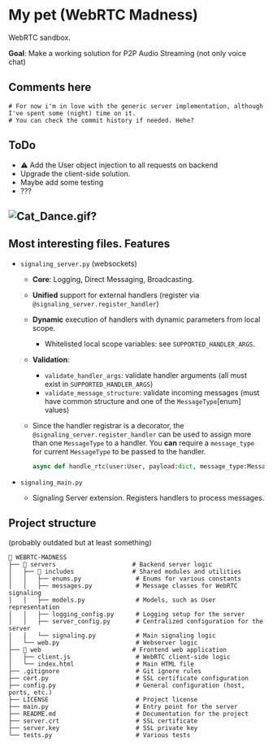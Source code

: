 # My pet (WebRTC Madness)

WebRTC sandbox.

**Goal**: Make a working solution for P2P Audio Streaming (not only voice chat)

## Comments here

```plain
# For now i'm in love with the generic server implementation, although I've spent some (night) time on it.
# You can check the commit history if needed. Hehe?
```

## ToDo

* ⚠️ Add the User object injection to all requests on backend
* Upgrade the client-side solution.
* Maybe add some testing
* ???

![Cat_Dance.gif?](why_is_the_cat_here.gif)
---

## Most interesting files. Features

* `signaling_server.py` (websockets)
  * **Core**: Logging, Direct Messaging, Broadcasting.
  * **Unified** support for external handlers (register via `@signaling_server.register_handler`)
  * **Dynamic** execution of handlers with dynamic parameters from local scope.
    * Whitelisted local scope variables: see `SUPPORTED_HANDLER_ARGS`.
  * **Validation**:
    * `validate_handler_args`: validate handler arguments (all must exist in `SUPPORTED_HANDLER_ARGS`)
    * `validate_message_structure`: validate incoming messages (must have common structure and one of the `MessageType`[enum] values)
  * Since the handler registrar is a decorator, the `@signaling_server.register_handler` can be used to assign more than one `MessageType` to a handler. You **can** require a `message_type` for current `MessageType` to be passed to the handler.

    ```python
    async def handle_rtc(user:User, payload:dict, message_type:MessageType):
    ```

* `signaling_main.py`
  * Signaling Server extension. Registers handlers to process messages.

## Project structure

(probably outdated but at least something)

```plaintext
📂 WEBRTC-MADNESS
├── 📂 servers                     # Backend server logic
│   ├── 📂 includes                # Shared modules and utilities
│   │   ├── enums.py               # Enums for various constants
│   │   ├── messages.py            # Message classes for WebRTC signaling
│   │   ├── models.py              # Models, such as User representation
│   │   ├── logging_config.py      # Logging setup for the server
│   │   ├── server_config.py       # Centralized configuration for the server
│   │   └── signaling.py           # Main signaling logic
│   └── web.py                     # Webserver logic
├── 📂 web                         # Frontend web application
│   ├── client.js                  # WebRTC client-side logic
│   └── index.html                 # Main HTML file
├── .gitignore                     # Git ignore rules
├── cert.py                        # SSL certificate configuration
├── config.py                      # General configuration (host, ports, etc.)
├── LICENSE                        # Project license
├── main.py                        # Entry point for the server
├── README.md                      # Documentation for the project
├── server.crt                     # SSL certificate
├── server.key                     # SSL private key
└── tests.py                       # Various tests
```
